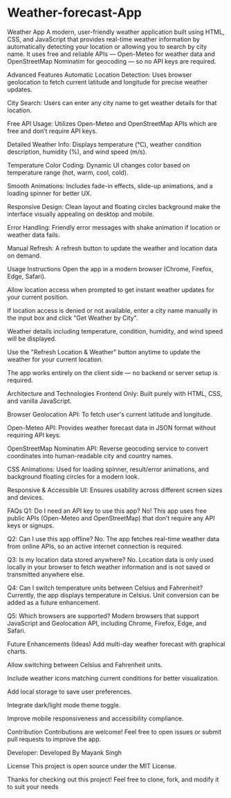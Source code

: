 # Weather-forecast-App
Weather App
A modern, user-friendly weather application built using HTML, CSS, and JavaScript that provides real-time weather information by automatically detecting your location or allowing you to search by city name. It uses free and reliable APIs — Open-Meteo for weather data and OpenStreetMap Nominatim for geocoding — so no API keys are required.

Advanced Features
Automatic Location Detection: Uses browser geolocation to fetch current latitude and longitude for precise weather updates.

City Search: Users can enter any city name to get weather details for that location.

Free API Usage: Utilizes Open-Meteo and OpenStreetMap APIs which are free and don’t require API keys.

Detailed Weather Info: Displays temperature (°C), weather condition description, humidity (%), and wind speed (m/s).

Temperature Color Coding: Dynamic UI changes color based on temperature range (hot, warm, cool, cold).

Smooth Animations: Includes fade-in effects, slide-up animations, and a loading spinner for better UX.

Responsive Design: Clean layout and floating circles background make the interface visually appealing on desktop and mobile.

Error Handling: Friendly error messages with shake animation if location or weather data fails.

Manual Refresh: A refresh button to update the weather and location data on demand.

Usage Instructions
Open the app in a modern browser (Chrome, Firefox, Edge, Safari).

Allow location access when prompted to get instant weather updates for your current position.

If location access is denied or not available, enter a city name manually in the input box and click "Get Weather by City".

Weather details including temperature, condition, humidity, and wind speed will be displayed.

Use the "Refresh Location & Weather" button anytime to update the weather for your current location.

The app works entirely on the client side — no backend or server setup is required.

Architecture and Technologies
Frontend Only: Built purely with HTML, CSS, and vanilla JavaScript.

Browser Geolocation API: To fetch user's current latitude and longitude.

Open-Meteo API: Provides weather forecast data in JSON format without requiring API keys.

OpenStreetMap Nominatim API: Reverse geocoding service to convert coordinates into human-readable city and country names.

CSS Animations: Used for loading spinner, result/error animations, and background floating circles for a modern look.

Responsive & Accessible UI: Ensures usability across different screen sizes and devices.

FAQs
Q1: Do I need an API key to use this app?
No! This app uses free public APIs (Open-Meteo and OpenStreetMap) that don’t require any API keys or signups.

Q2: Can I use this app offline?
No. The app fetches real-time weather data from online APIs, so an active internet connection is required.

Q3: Is my location data stored anywhere?
No. Location data is only used locally in your browser to fetch weather information and is not saved or transmitted anywhere else.

Q4: Can I switch temperature units between Celsius and Fahrenheit?
Currently, the app displays temperature in Celsius. Unit conversion can be added as a future enhancement.

Q5: Which browsers are supported?
Modern browsers that support JavaScript and Geolocation API, including Chrome, Firefox, Edge, and Safari.

Future Enhancements (Ideas)
Add multi-day weather forecast with graphical charts.

Allow switching between Celsius and Fahrenheit units.

Include weather icons matching current conditions for better visualization.

Add local storage to save user preferences.

Integrate dark/light mode theme toggle.

Improve mobile responsiveness and accessibility compliance.

Contribution
Contributions are welcome! Feel free to open issues or submit pull requests to improve the app.

Developer:
Developed By Mayank Singh 


License
This project is open source under the MIT License.

Thanks for checking out this project!
Feel free to clone, fork, and modify it to suit your needs
